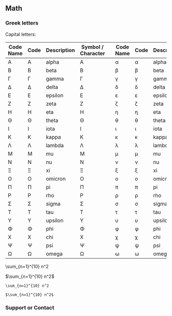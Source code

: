 ## Math

### Greek letters
Capital letters:

| Code Name | Code | Description | Symbol / Character || Code Name | Code | Description | Symbol / Character |                                                           
| -- | -- | -- | -- | -- | -- | -- | -- | -- |                                                                                    
| &Alpha; | &#913; | alpha | Α || &alpha; | &#945; | alpha | α |                                                                    
| &Beta; | &#914; | beta | Β || &beta; | &#946; | beta | β |                                                                      
| &Gamma; | &#915; | gamma | Γ || &gamma; | &#947; | gamma | γ |                                                                    
| &Delta; | &#916; | delta | Δ || &delta; | &#948; | delta | δ |                                                                   
| &Epsilon; | &#917; | epsilon | Ε || &epsilon; | &#949; | epsilon | ε |                                                                
| &Zeta; | &#918; | zeta | Ζ || &zeta; | &#950; | zeta | ζ |                                                                      
| &Eta; | &#919; | eta | Η || &eta; | &#951; | eta | η |                                                                       
| &Theta; | &#920; | theta | Θ || &theta; | &#952; | theta | θ |                                                                   
| &Iota; | &#921; | iota | Ι || &iota; | &#953; | iota | ι |                                                                     
| &Kappa; | &#922; | kappa | Κ || &kappa; | &#954; | kappa | κ |                                                                   
| &Lambda; | &#923; | lambda | Λ || &lambda; | &#955; | lambda | λ |                                                                 
| &Mu; | &#924; | mu | Μ || &mu; | &#956; | mu | μ |                                                                         
| &Nu; | &#925; | nu | Ν || &nu; | &#957; | nu | ν |                                                                         
| &Xi; | &#926; | xi | Ξ || &xi; | &#958; | xi | ξ |                                                                         
| &Omicron; | &#927; | omicron | Ο || &omicron; | &#959; | omicron | ο |                                                                  
| &Pi; | &#928; | pi | Π || &pi; | &#960; | pi | π |                                                                          
| &Rho; | &#929; | rho | Ρ || &rho; | &#961; | rho | ρ |                                                                       
| &Sigma; | &#931; | sigma | Σ || &sigma; | &#963; | sigma | σ |                                                                    
| &Tau; | &#932; | tau | Τ || &tau; | &#964; | tau | τ |                                                                         
| &Upsilon; | &#933; | upsilon | Υ || &upsilon; | &#965; | upsilon | υ |                                                               
| &Phi; | &#934; | phi | Φ || &phi; | &#966; | phi | φ |                                                                         
| &Chi; | &#935; | chi | Χ || &chi; | &#967; | chi | χ |                                                                        
| &Psi; | &#936; | psi | Ψ || &psi; | &#968; | psi | ψ |                                                                       
| &Omega; | &#937; | omega | Ω || &omega; | &#969; | omega | ω |    

\sum_{n=1}^{10} n^2

$\sum_{n=1}^{10} n^2$

```
\sum_{n=1}^{10} n^2

$\sum_{n=1}^{10} n^2$
```

### Support or Contact
